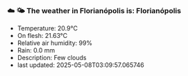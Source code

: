 ### ☁️ 🌤️  The weather in Florianópolis is: Florianópolis

- Temperature: 20.9°C
- On flesh: 21.63°C
- Relative air humidity: 99%
- Rain: 0.0 mm
- Description: Few clouds
- last updated: 2025-05-08T03:09:57.065746
